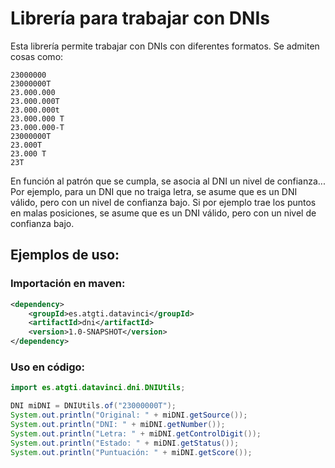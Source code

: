 # Librería para trabajar con DNIs

Esta librería permite trabajar con DNIs con diferentes formatos.
Se admiten cosas como:

    23000000
    23000000T
    23.000.000
    23.000.000T
    23.000.000t
    23.000.000 T
    23.000.000-T
    23000000T
    23.000T
    23.000 T
    23T

En función al patrón que se cumpla, se asocia al DNI un nivel de confianza...
Por ejemplo, para un DNI que no traiga letra, se asume que es un DNI válido, pero con un nivel de confianza bajo.
Si por ejemplo trae los puntos en malas posiciones, se asume que es un DNI válido, pero con un nivel de confianza bajo.

## Ejemplos de uso:

### Importación en maven:
```xml
<dependency>
    <groupId>es.atgti.datavinci</groupId>
    <artifactId>dni</artifactId>
    <version>1.0-SNAPSHOT</version>
</dependency>
```

### Uso en código:
```java
import es.atgti.datavinci.dni.DNIUtils;

DNI miDNI = DNIUtils.of("23000000T");
System.out.println("Original: " + miDNI.getSource());
System.out.println("DNI: " + miDNI.getNumber());
System.out.println("Letra: " + miDNI.getControlDigit());
System.out.println("Estado: " + miDNI.getStatus());
System.out.println("Puntuación: " + miDNI.getScore());
```
